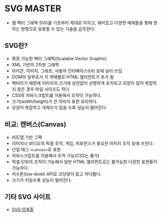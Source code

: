 # SVG MASTER

- 웹 벡터 그래픽 SVG를 기초부터 제대로 익히고, 재미있고 다양한 예제들을 통해 원하는 방향으로 응용할 수 있는 기술을 습득한다.

## SVG란?

- 확장 가능한 벡터 그래픽(Scalable Vector Graphic)
- XML 기반의 2차원 그래픽
- 아이콘, 이미지, 그래프, 사용자 인터페이스(UI) 등에 널리 쓰임
- DOM의 일부로서 각 객체별로 HTML 엘리먼트가 추가 됨
- 벡터이기 때문에 이미지의 크기에 상관없이 선명하게 유지되고 모양이 많이 복잡하지 않은 경우 파일 사이즈도 작다.
- CSS와 자바스크립트를 이용해서 조작이 가능하다.
- 크기(width/height)가 큰 이미지 표현 유리하다.
- 모양이 복잡하고 개체수가 많을 수록 성능이 떨어진다.

## 비교: 캔버스(Canvas)

- 비트맵 기반 그팩
- 이미지나 비디오의 픽셀 조작, 게임, 퍼포먼스가 중요한 이미지 조작 등에 쓰인다.
- 단일 태그 `<canvas>`로 표현
- 자바스크립트를 이용해서 조작 가능(CSS는 불가)
- 픽셀 단위의 조작이 가능해서 일반 HTML 엘리먼트로는 불가능한 다양한 표현들이 가능하다.
- 저수준(low-level) API로 코딩량이 많고 까다롭다.
- 크기가 커질수록 성능이 떨어진다.

## 기타 SVG 사이트

- [SVG 압축툴](https://jakearchibald.github.io/svgomg/)
